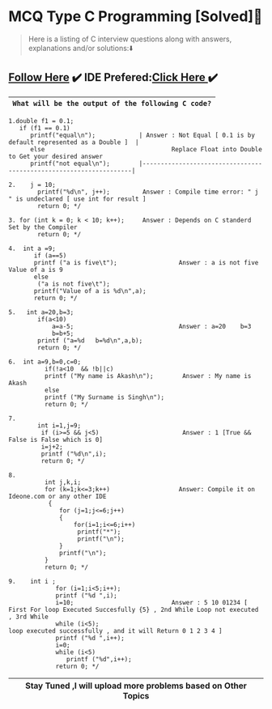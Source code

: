 # MCQ Type C Programming [Solved]:name_badge:
> Here is a listing of C interview questions along with answers, explanations and/or solutions::arrow_down:
## [Follow Here](https://github.com/0xSingh/) :heavy_check_mark: IDE Prefered:[Click Here ](https://ideone.com/)  :heavy_check_mark:
 
|                                `What will be the output of the following C code?`                                |
|--------------------------------------------------------------------------------------------------------------------|
```
1.double f1 = 0.1;
   if (f1 == 0.1)
      printf("equal\n");            | Answer : Not Equal [ 0.1 is by default represented as a Double ]  |
      else                                   Replace Float into Double to Get your desired answer
      printf("not equal\n");        |-------------------------------------------------------------------|
```
```
2.    j = 10;
        printf("%d\n", j++);         Answer : Compile time error: " j " is undeclared [ use int for result ]
        return 0; */

```
```
3. for (int k = 0; k < 10; k++);     Answer : Depends on C standerd Set by the Compiler
        return 0; */

```
```
4.  int a =9;
       if (a==5)
       printf ("a is five\t");                 Answer : a is not five     Value of a is 9
       else
        ("a is not five\t");
       printf("Value of a is %d\n",a);
       return 0; */
 ```
```
5.   int a=20,b=3;
        if(a<10)
            a=a-5;                             Answer : a=20    b=3
            b=b+5;
        printf ("a=%d   b=%d\n",a,b);
        return 0; */
```
```
6.  int a=9,b=0,c=0;
          if(!a<10  && !b||c)
          printf ("My name is Akash\n");        Answer : My name is Akash
          else
          printf ("My Surname is Singh\n");
          return 0; */
```
```
7.
        int i=1,j=9;
         if (i>=5 && j<5)                       Answer : 1 [True && False is False which is 0]
         i=j+2;
         printf ("%d\n",i);
         return 0; */
 ```
 ```
8.
           int j,k,i;                           
           for (k=1;k<=3;k++)                   Answer: Compile it on Ideone.com or any other IDE
            {
               for (j=1;j<=6;j++)                
               {
                   for(i=1;i<=6;i++)
                    printf("*");
                    printf("\n");
               }
               printf("\n");
           }
           return 0; */
```
```
9.    int i ;
             for (i=1;i<5;i++);
             printf ("%d ",i);
             i=10;                           Answer : 5 10 01234 [ First For loop Executed Succesfully {5} , 2nd While Loop not executed , 3rd While 
             while (i<5);                                               loop executed successfully , and it will Return 0 1 2 3 4 ]
             printf ("%d ",i++);
             i=0;
             while (i<5)
                printf ("%d",i++);
             return 0; */
 ```            
|Stay Tuned ,I will upload more problems based on Other Topics|
|-------------------------------------------------------------|

